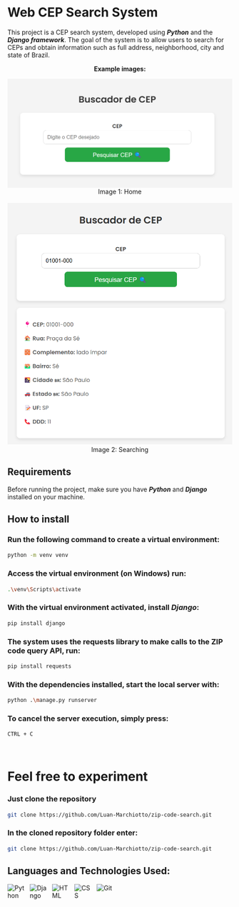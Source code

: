# Web CEP Search System

This project is a CEP search system, developed using ***Python*** and the ***Django framework***. The goal of the system is to allow users to search for CEPs and obtain information such as full address, neighborhood, city and state of Brazil.
<br>

<p align="center">
  <strong>Example images: </strong>
</p>

<p align="center">
  <img src="img/home.png" width="600" style="display: inline-block; vertical-align: middle;">
  <br>
  <span>Image 1: Home</span> <!-- Comentário abaixo da imagem -->
  <br><br>
  <img src="img/searching.png" width="600" style="display: inline-block;">
  <br>
  <span>Image 2: Searching</span> <!-- Comentário abaixo da imagem -->
</p>

## Requirements

Before running the project, make sure you have ***Python*** and ***Django*** installed on your machine.

## How to install    

### Run the following command to create a virtual environment:
```bash
python -m venv venv
```

### Access the virtual environment (on Windows) run:
```bash
.\venv\Scripts\activate
```

### With the virtual environment activated, install ***Django***:
```bash
pip install django
```

### The system uses the requests library to make calls to the ZIP code query API, run: 
```bash
pip install requests
```

### With the dependencies installed, start the local server with:
```bash
python .\manage.py runserver
```

### To cancel the server execution, simply press:
```bash
CTRL + C
```
<br>

# Feel free to experiment
### Just clone the repository
```bash
git clone https://github.com/Luan-Marchiotto/zip-code-search.git
```
### In the cloned repository folder enter:
```bash
git clone https://github.com/Luan-Marchiotto/zip-code-search.git
```
## Languages and Technologies Used:
<img 
    align="left" 
    alt="Python" 
    title="Python"
    width="40px" 
    style="padding-right: 10px;" 
    src="https://cdn.jsdelivr.net/gh/devicons/devicon@latest/icons/python/python-original.svg" 
/>
<img
    align="left" 
    alt="Django" 
    title="Django"
    width="40px" 
    style="padding-right: 10px;" 
    src="https://cdn.jsdelivr.net/gh/devicons/devicon@latest/icons/django/django-plain.svg"    
/>
<img 
    align="left" 
    alt="HTML"
    title="HTML" 
    width="40px" 
    style="padding-right: 10px;" 
    src="https://cdn.jsdelivr.net/gh/devicons/devicon@latest/icons/html5/html5-original.svg" 
/>
<img 
    align="left" 
    alt="CSS" 
    title="CSS"
    width="40px" 
    style="padding-right: 10px;" 
    src="https://cdn.jsdelivr.net/gh/devicons/devicon@latest/icons/css3/css3-original.svg" 
/>
<img 
    align="left" 
    alt="Git" 
    title="Git"
    width="40px" 
    style="padding-right: 10px;" 
    src="https://cdn.jsdelivr.net/gh/devicons/devicon@latest/icons/git/git-original.svg" 
/>

